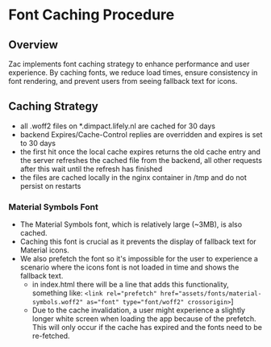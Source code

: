 # Font Caching Procedure

## Overview
Zac implements font caching strategy to enhance performance and user experience. By caching fonts, we reduce load times, ensure consistency in font rendering, and prevent users from seeing fallback text for icons.

## Caching Strategy
- all .woff2 files on *.dimpact.lifely.nl are cached for 30 days
- backend Expires/Cache-Control replies are overridden and expires is set to 30 days
- the first hit once the local cache expires returns the old cache entry and the server refreshes the cached file from the backend, all other requests after this wait until the refresh has finished
- the files are cached locally in the nginx container in /tmp and do not persist on restarts

### Material Symbols Font
- The Material Symbols font, which is relatively large (~3MB), is also cached.
- Caching this font is crucial as it prevents the display of fallback text for Material icons.
- We also prefetch the font so it's impossible for the user to experience a scenario where the icons font is not loaded in time and shows the fallback text.
  - in index.html there will be a line that adds this functionality, something like: `<link rel="prefetch" href="assets/fonts/material-symbols.woff2" as="font" type="font/woff2" crossorigin>`]
  - Due to the cache invalidation, a user might experience a slightly longer white screen when loading the app because of the prefetch. This will only occur if the cache has expired and the fonts need to be re-fetched.

